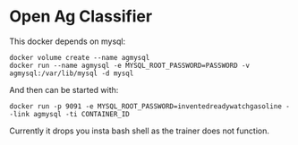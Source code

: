 Open Ag Classifier
==================

This docker depends on mysql:

    docker volume create --name agmysql
    docker run --name agmysql -e MYSQL_ROOT_PASSWORD=PASSWORD -v agmysql:/var/lib/mysql -d mysql

And then can be started with:

    docker run -p 9091 -e MYSQL_ROOT_PASSWORD=inventedreadywatchgasoline --link agmysql -ti CONTAINER_ID

Currently it drops you insta bash shell as the trainer does not function.
